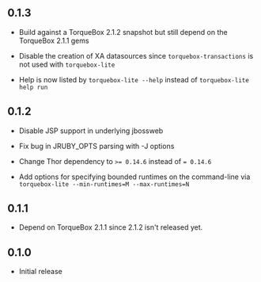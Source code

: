 ## 0.1.3

* Build against a TorqueBox 2.1.2 snapshot but still depend on the
  TorqueBox 2.1.1 gems

* Disable the creation of XA datasources since
  `torquebox-transactions` is not used with `torquebox-lite`

* Help is now listed by `torquebox-lite --help` instead of
  `torquebox-lite help run`

## 0.1.2

* Disable JSP support in underlying jbossweb

* Fix bug in JRUBY_OPTS parsing with -J options

* Change Thor dependency to `>= 0.14.6` instead of `= 0.14.6`

* Add options for specifying bounded runtimes on the command-line via
  `torquebox-lite --min-runtimes=M --max-runtimes=N`

## 0.1.1

* Depend on TorqueBox 2.1.1 since 2.1.2 isn't released yet.

## 0.1.0

* Initial release